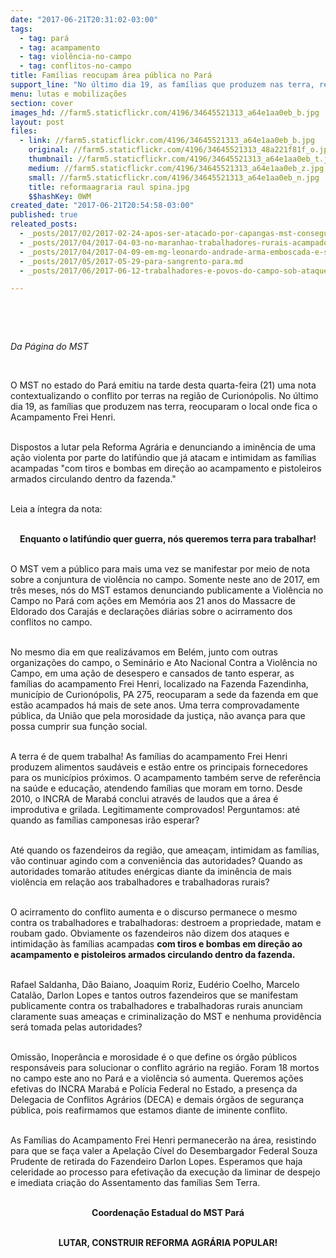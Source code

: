 ```yaml
---
date: "2017-06-21T20:31:02-03:00"
tags:
  - tag: pará
  - tag: acampamento
  - tag: violência-no-campo
  - tag: conflitos-no-campo
title: Famílias reocupam área pública no Pará
support_line: "No último dia 19, as famílias que produzem nas terra, reocuparam o local onde fica o Acampamento Frei Henri."
menu: lutas e mobilizações
section: cover
images_hd: //farm5.staticflickr.com/4196/34645521313_a64e1aa0eb_b.jpg
layout: post
files:
  - link: //farm5.staticflickr.com/4196/34645521313_a64e1aa0eb_b.jpg
    original: //farm5.staticflickr.com/4196/34645521313_48a221f81f_o.jpg
    thumbnail: //farm5.staticflickr.com/4196/34645521313_a64e1aa0eb_t.jpg
    medium: //farm5.staticflickr.com/4196/34645521313_a64e1aa0eb_z.jpg
    small: //farm5.staticflickr.com/4196/34645521313_a64e1aa0eb_n.jpg
    title: reformaagraria raul spina.jpg
    $$hashKey: 0WM
created_date: "2017-06-21T20:54:58-03:00"
published: true
releated_posts:
  - _posts/2017/02/2017-02-24-apos-ser-atacado-por-capangas-mst-consegue-acordo-com-incra.md
  - _posts/2017/04/2017-04-03-no-maranhao-trabalhadores-rurais-acampados-sao-perseguidos-pela-empresa-suzano.md
  - _posts/2017/04/2017-04-09-em-mg-leonardo-andrade-arma-emboscada-e-sete-sem-terra-sao-baleados.md
  - _posts/2017/05/2017-05-29-para-sangrento-para.md
  - _posts/2017/06/2017-06-12-trabalhadores-e-povos-do-campo-sob-ataque.md

---
```

<p>&nbsp;</p>

<p>&nbsp;</p>

<p><em>Da P&aacute;gina do MST</em></p>

<p>&nbsp;</p>

<p>O MST no estado do Par&aacute; emitiu na tarde desta quarta-feira (21) uma nota contextualizando o conflito por terras na regi&atilde;o de Curion&oacute;polis. No &uacute;ltimo dia 19, as fam&iacute;lias que produzem nas terra, reocuparam o local onde fica o Acampamento Frei Henri.</p>

<p><br />
Dispostos a lutar pela Reforma Agr&aacute;ria e denunciando a imin&ecirc;ncia de uma a&ccedil;&atilde;o violenta por parte do latif&uacute;ndio que j&aacute; atacam e intimidam as fam&iacute;lias acampadas &quot;com tiros e bombas em dire&ccedil;&atilde;o ao acampamento e pistoleiros armados circulando dentro da fazenda.&quot;</p>

<p><br />
Leia a &iacute;ntegra da nota:</p>

<p style="text-align: center;"><br />
<strong>Enquanto o latif&uacute;ndio quer guerra, n&oacute;s queremos terra para trabalhar!</strong></p>

<p><br />
O MST vem a p&uacute;blico para mais uma vez se manifestar por meio de nota sobre a conjuntura de viol&ecirc;ncia no campo. Somente neste ano de 2017, em tr&ecirc;s meses, n&oacute;s do MST estamos denunciando publicamente a Viol&ecirc;ncia no Campo no Par&aacute; com a&ccedil;&otilde;es em Mem&oacute;ria aos 21 anos do Massacre de Eldorado dos Caraj&aacute;s e declara&ccedil;&otilde;es di&aacute;rias sobre o acirramento dos conflitos no campo.</p>

<p><br />
No mesmo dia em que realiz&aacute;vamos em Bel&eacute;m, junto com outras organiza&ccedil;&otilde;es do campo, o Semin&aacute;rio e Ato Nacional Contra a Viol&ecirc;ncia no Campo, em uma a&ccedil;&atilde;o de desespero e cansados de tanto esperar, as fam&iacute;lias do acampamento Frei Henri, localizado na Fazenda Fazendinha, munic&iacute;pio de Curion&oacute;polis, PA 275, reocuparam a sede da fazenda em que est&atilde;o acampados h&aacute; mais de sete anos. Uma terra comprovadamente p&uacute;blica, da Uni&atilde;o que pela morosidade da justi&ccedil;a, n&atilde;o avan&ccedil;a para que possa cumprir sua fun&ccedil;&atilde;o social.</p>

<p><br />
A terra &eacute; de quem trabalha! As fam&iacute;lias do acampamento Frei Henri produzem alimentos saud&aacute;veis e est&atilde;o entre os principais fornecedores para os munic&iacute;pios pr&oacute;ximos. O acampamento tamb&eacute;m serve de refer&ecirc;ncia na sa&uacute;de e educa&ccedil;&atilde;o, atendendo fam&iacute;lias que moram em torno. Desde 2010, o INCRA de Marab&aacute; conclui atrav&eacute;s de laudos que a &aacute;rea &eacute; improdutiva e grilada. Legitimamente comprovados! Perguntamos: at&eacute; quando as fam&iacute;lias camponesas ir&atilde;o esperar?</p>

<p><br />
At&eacute; quando os fazendeiros da regi&atilde;o, que amea&ccedil;am, intimidam as fam&iacute;lias, v&atilde;o continuar agindo com a conveni&ecirc;ncia das autoridades? Quando as autoridades tomar&atilde;o atitudes en&eacute;rgicas diante da imin&ecirc;ncia de mais viol&ecirc;ncia em rela&ccedil;&atilde;o aos trabalhadores e trabalhadoras rurais?</p>

<p><br />
O acirramento do conflito aumenta e o discurso permanece o mesmo contra os trabalhadores e trabalhadoras: destroem a propriedade, matam e roubam gado. Obviamente os fazendeiros n&atilde;o dizem dos ataques e intimida&ccedil;&atilde;o &agrave;s fam&iacute;lias acampadas <strong>com tiros e bombas em dire&ccedil;&atilde;o ao acampamento e pistoleiros armados circulando dentro da fazenda.</strong></p>

<p><br />
Rafael Saldanha, D&atilde;o Baiano, Joaquim Roriz, Eud&eacute;rio Coelho, Marcelo Catal&atilde;o, Darlon Lopes e tantos outros fazendeiros que se manifestam publicamente contra os trabalhadores e trabalhadoras rurais anunciam claramente suas amea&ccedil;as e criminaliza&ccedil;&atilde;o do MST e nenhuma provid&ecirc;ncia ser&aacute; tomada pelas autoridades?</p>

<p><br />
Omiss&atilde;o, Inoper&acirc;ncia e morosidade &eacute; o que define os &oacute;rg&atilde;o p&uacute;blicos respons&aacute;veis para solucionar o conflito agr&aacute;rio na regi&atilde;o. Foram 18 mortos no campo este ano no Par&aacute; e a viol&ecirc;ncia s&oacute; aumenta. Queremos a&ccedil;&otilde;es efetivas do INCRA Marab&aacute; e Pol&iacute;cia Federal no Estado, a presen&ccedil;a da Delegacia de Conflitos Agr&aacute;rios (DECA) e demais &oacute;rg&atilde;os de seguran&ccedil;a p&uacute;blica, pois reafirmamos que estamos diante de iminente conflito.</p>

<p><br />
As Fam&iacute;lias do Acampamento Frei Henri permanecer&atilde;o na &aacute;rea, resistindo para que se fa&ccedil;a valer a Apela&ccedil;&atilde;o C&iacute;vel do Desembargador Federal Souza Prudente de retirada do Fazendeiro Darlon Lopes. Esperamos que haja celeridade ao processo para efetiva&ccedil;&atilde;o da execu&ccedil;&atilde;o da liminar de despejo e imediata cria&ccedil;&atilde;o do Assentamento das fam&iacute;lias Sem Terra.</p>

<p style="text-align: center;"><br />
<strong>Coordena&ccedil;&atilde;o Estadual do MST Par&aacute;</strong></p>

<p style="text-align: center;"><br />
<strong>LUTAR, CONSTRUIR REFORMA AGR&Aacute;RIA POPULAR!</strong></p>
